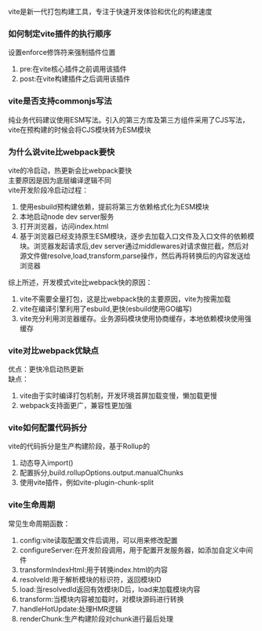 vite是新一代打包构建工具，专注于快速开发体验和优化的构建速度    


### 如何制定vite插件的执行顺序
设置enforce修饰符来强制插件位置
1. pre:在vite核心插件之前调用该插件
2. post:在vite构建插件之后调用该插件   

### vite是否支持commonjs写法
纯业务代码建议使用ESM写法。引入的第三方库及第三方组件采用了CJS写法，vite在预构建的时候会将CJS模块转为ESM模块

### 为什么说vite比webpack要快
vite的冷启动，热更新会比webpack要快    
主要原因是因为底层编译逻辑不同   
vite开发阶段冷启动过程：  
1. 使用esbuild预构建依赖，提前将第三方依赖格式化为ESM模块
2. 本地启动node dev server服务
3. 打开浏览器，访问index.html
4. 基于浏览器已经支持原生ESM模块，逐步去加载入口文件及入口文件的依赖模块。浏览器发起请求后,dev server通过middlewares对请求做拦截，然后对源文件做resolve,load,transform,parse操作，然后再将转换后的内容发送给浏览器   

综上所述，开发模式vite比webpack快的原因：
1. vite不需要全量打包，这是比webpack快的主要原因，vite为按需加载 
2. vite在编译引擎利用了esbuild,更快(esbuild使用GO编写)
3. vite充分利用浏览器缓存。业务源码模块使用协商缓存，本地依赖模块使用强缓存   

### vite对比webpack优缺点
优点：更快冷启动热更新    
缺点：
1. vite由于实时编译打包机制，开发环境首屏加载变慢，懒加载更慢
2. webpack支持面更广，兼容性更加强

### vite如何配置代码拆分
vite的代码拆分是生产构建阶段，基于Rollup的
1. 动态导入import()
2. 配置拆分,build.rollupOptions.output.manualChunks   
3. 使用vite插件，例如vite-plugin-chunk-split  


### vite生命周期
常见生命周期函数：
1. config:vite读取配置文件后调用，可以用来修改配置
2. configureServer:在开发阶段调用，用于配置开发服务器，如添加自定义中间件  
3. transformIndexHtml:用于转换index.html的内容
4. resolveId:用于解析模块的标识符，返回模块ID
5. load:当resolvedId返回有效模块ID后，load来加载模块内容
6. transform:当模块内容被加载时，对模块源码进行转换    
7. handleHotUpdate:处理HMR逻辑    
8. renderChunk:生产构建阶段对chunk进行最后处理       

